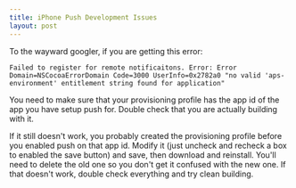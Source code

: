 ```yaml
---
title: iPhone Push Development Issues
layout: post
---
```


To the wayward googler, if you are getting this error:

    Failed to register for remote notificaitons. Error: Error Domain=NSCocoaErrorDomain Code=3000 UserInfo=0x2782a0 "no valid 'aps-environment' entitlement string found for application"

You need to make sure that your provisioning profile has the app id of the app you have setup push for. Double check that you are actually building with it. 

If it still doesn't work, you probably created the provisioning profile before you enabled push on that app id. Modify it (just uncheck and recheck a box to enabled the save button) and save, then download and reinstall. You'll need to delete the old one so you don't get it confused with the new one. If that doesn't work, double check everything and try clean building.
